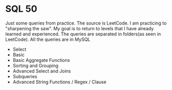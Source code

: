 # SQL 50

Just some queries from practice. The source is LeetCode. I am practicing to "sharpening the saw". My goal is to return to levels that I have already learned and experienced. The queries are separated in folders(as seen in LeetCode). All the queries are in MySQL
- Select 
- Basic 
- Basic Aggregate Functions
- Sorting and Grouping
- Advanced Select and Joins
- Subqueries
- Advanced String Functions / Regex / Clause